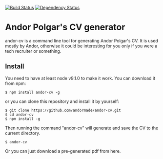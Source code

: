 [![Build Status][travis-svg]][travis-url]
[![Dependency Status][david-deps-svg]][david-deps-url]

# Andor Polgar's CV generator

andor-cv is a command line tool for generating Andor Polgar's CV. It is used mostly by Andor, otherwise it could be interesting for you only if you were a tech recruiter or something.

## Install

You need to have at least node v9.1.0 to make it work. You can download it from npm:

    $ npm install andor-cv -g

or you can clone this repository and install it by yourself:

    $ git clone https://github.com/andormade/andor-cv.git
    $ cd andor-cv
    $ npm install -g

Then running the command "andor-cv" will generate and save the CV to the current directory.

    $ andor-cv

Or you can just download a pre-generated pdf from here.

[travis-svg]: https://travis-ci.org/andormade/andor-cv.svg?branch=master
[travis-url]: https://travis-ci.org/andormade/andor-cv
[david-deps-svg]: https://david-dm.org/andormade/andor-cv.svg
[david-deps-url]: https://david-dm.org/andormade/andor-cv
